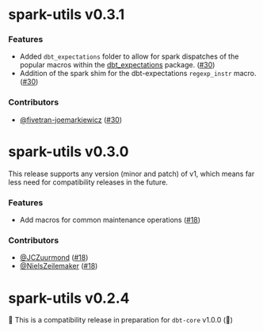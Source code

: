 # spark-utils v0.3.1
### Features
- Added `dbt_expectations` folder to allow for spark dispatches of the popular macros within the [dbt_expectations](https://github.com/calogica/dbt-expectations) package. ([#30](https://github.com/dbt-labs/spark-utils/pull/30))
- Addition of the spark shim for the dbt-expectations `regexp_instr` macro. ([#30](https://github.com/dbt-labs/spark-utils/pull/30))

### Contributors
- [@fivetran-joemarkiewicz](https://github.com/fivetran-joemarkiewicz) ([#30](https://github.com/dbt-labs/spark-utils/pull/30))
# spark-utils v0.3.0
This release supports any version (minor and patch) of v1, which means far less need for compatibility releases in the future.

### Features
- Add macros for common maintenance operations ([#18](https://github.com/dbt-labs/spark-utils/pull/18))

### Contributors
- [@JCZuurmond](https://github.com/JCZuurmond) ([#18](https://github.com/dbt-labs/dbt-external-tables/pull/18))
- [@NielsZeilemaker](https://github.com/NielsZeilemaker) ([#18](https://github.com/dbt-labs/dbt-external-tables/pull/18))

# spark-utils v0.2.4
🚨 This is a compatibility release in preparation for `dbt-core` v1.0.0 (🎉)
